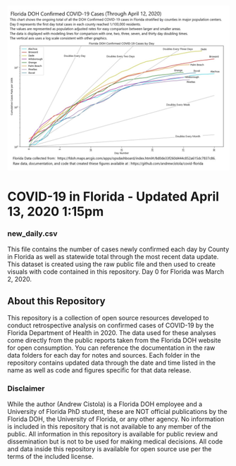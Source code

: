 ![](new_daily.jpg)

# COVID-19 in Florida - Updated April 13, 2020 1:15pm

### new_daily.csv
This file contains the number of cases newly confirmed each day by County in Florida as well as statewide total through the most recent data update. This dataset is created using the raw public file and then used to create visuals with code contained in this repository. Day 0 for Florida was March 2, 2020. 

## About this Repository
This repository is a collection of open source resources developed to conduct retrospective analysis on confirmed cases of COVID-19 by the Florida Department of Health in 2020. 
The data used for these analyses come directly from the public reports taken from the Florida DOH website for open consumption. You can reference the documentation in the raw data folders for each day for notes and sources.
Each folder in the repository contains updated data through the date and time listed in the name as well as code and figures specific for that data release. 

### Disclaimer
While the author (Andrew Cistola) is a Florida DOH employee and a University of Florida PhD student, these are NOT official publications by the Florida DOH, the University of Florida, or any other agency. 
No information is included in this repository that is not available to any member of the public. 
All information in this repository is available for public review and dissemination but is not to be used for making medical decisions. 
All code and data inside this repository is available for open source use per the terms of the included license. 